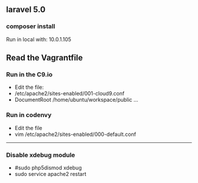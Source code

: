 ## laravel 5.0 

### composer install

Run in local with:
10.0.1.105

## Read the Vagrantfile

### Run in the C9.io

* Edit the file:
* /etc/apache2/sites-enabled/001-cloud9.conf
* DocumentRoot /home/ubuntu/workspace/public
...
### Run in codenvy
* Edit the file
* vim /etc/apache2/sites-enabled/000-default.conf
-----------------------------
### Disable xdebug module

* #sudo php5dismod xdebug
* sudo service apache2 restart

